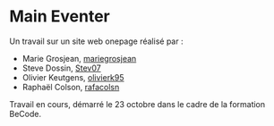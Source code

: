 # Main Eventer

Un travail sur un site web onepage réalisé par :

   - Marie Grosjean, [mariegrosjean](https://github.com/mariegrosjean)
   - Steve Dossin, [Stev07](https://github.com/Stev07)
   - Olivier Keutgens, [olivierk95](https://github.com/olivierk95)
   - Raphaël Colson, [rafacolsn](https://github.com/rafacolsn)

Travail en cours, démarré le 23 octobre dans le cadre de la formation BeCode.
